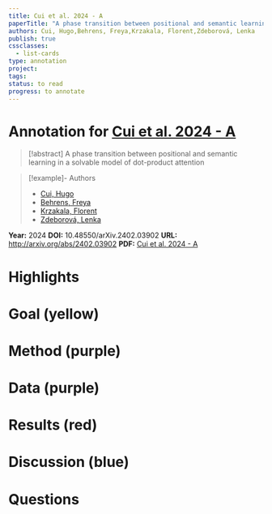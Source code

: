 ```yaml
---
title: Cui et al. 2024 - A
paperTitle: "A phase transition between positional and semantic learning in a solvable model of dot-product attention"
authors: Cui, Hugo,Behrens, Freya,Krzakala, Florent,Zdeborová, Lenka
publish: true
cssclasses:
  - list-cards
type: annotation
project:
tags:
status: to read
progress: to annotate
---
```

# Annotation for [Cui et al. 2024 - A](Papers/References/Cui%20et%20al.%202024%20-%20A)

> [!abstract] A phase transition between positional and semantic learning in a solvable model of dot-product attention

> [!example]- Authors
> - [Cui, Hugo](Cui%2C%20Hugo)
> - [Behrens, Freya](Behrens%2C%20Freya)
> - [Krzakala, Florent](Krzakala%2C%20Florent)
> - [Zdeborová, Lenka](Zdeborov%C3%A1%2C%20Lenka)

**Year:** 2024
**DOI:** 10.48550/arXiv.2402.03902
**URL:** http://arxiv.org/abs/2402.03902
**PDF:** [Cui et al. 2024 - A](Papers/PDFs/Cui%20et%20al.%202024%20-%20A%20phase%20transition%20between%20positional%20and%20semantic%20learning%20in%20a%20solvable%20model%20of%20dot-product%20attention.pdf)

# Highlights


# Goal (yellow)


# Method (purple)


# Data (purple)


# Results (red)


# Discussion (blue)


# Questions

